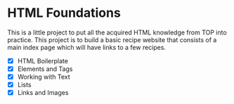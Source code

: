# HTML Foundations
This is a little project to put all the acquired HTML knowledge from TOP into practice. This project is to build a basic recipe website that consists of a main index page which will have links to a few recipes. 


- [x] HTML Boilerplate
- [x] Elements and Tags 
- [x] Working with Text
- [x] Lists
- [x] Links and Images
